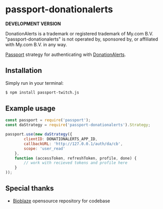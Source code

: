 # passport-donationalerts

**DEVELOPMENT VERSION**

DonationAlerts is a trademark or registered trademark of My.com B.V. "passport-donationalerts" is not operated by, sponsored by, or affiliated with My.com B.V. in any way.

[Passport](https://passportjs.org/) strategy for authenticating with [DonationAlerts](https://www.donationalerts.com/).

## Installation

Simply run in your terminal:

```bash
$ npm install passport-twitch.js
```

## Example usage

```javascript
const passport = require('passport');
const daStrategy = require('passport-donationalerts').Strategy;

passport.use(new daStrategy({
        clientID: DONATIONALERTS_APP_ID,
        callbackURL: 'http://127.0.0.1/auth/da/cb',
        scope: 'user_read'
    },
    function (accessToken, refreshToken, profile, done) {
        // work with recieved tokens and profile here
    }
));
```

## Special thanks

* [Bioblaze](https://github.com/Bioblaze) opensource repository for codebase
